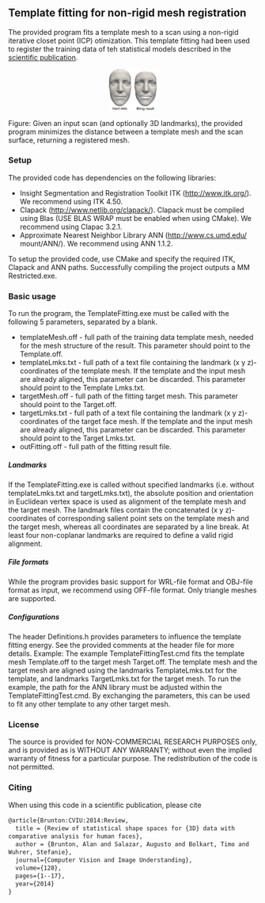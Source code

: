 ## Template fitting for non-rigid mesh registration

The provided program fits a template mesh to a scan using a non-rigid iterative closet point (ICP) otimization. This template fitting had been used to register the training data of teh statistical models described in the [scientific publication](https://arxiv.org/pdf/1209.6491.pdf).

<p align="center"> 
<img src="img/TemplateFitting.png" width="20%">
</p>
Figure: Given an input scan (and optionally 3D landmarks), the provided program minimizes the distance between a template mesh and the scan surface, returning a registered mesh. 

### Setup

The provided code has dependencies on the following libraries:
* Insight Segmentation and Registration Toolkit ITK (http://www.itk.org/). We recommend using ITK 4.50.
* Clapack (http://www.netlib.org/clapack/). Clapack must be compiled using Blas (USE BLAS WRAP must be enabled when using CMake). We recommend using Clapac 3.2.1.
* Approximate Nearest Neighbor Library ANN (http://www.cs.umd.edu/ mount/ANN/). We recommend using ANN 1.1.2.

To setup the provided code, use CMake and specify the required ITK, Clapack and ANN paths. Successfully compiling the project outputs a MM Restricted.exe.

### Basic usage

To run the program, the TemplateFitting.exe must be called with the following 5 parameters, separated by a blank.
* templateMesh.off - full path of the training data template mesh, needed for the mesh structure of the result. This parameter should point to the Template.off.
* templateLmks.txt - full path of a text file containing the landmark (x y z)-coordinates of the template mesh. If the template and the input mesh are already aligned, this parameter can be discarded. This parameter should point to the Template Lmks.txt.
* targetMesh.off - full path of the fitting target mesh. This parameter should point to the Target.off.
* targetLmks.txt - full path of a text file containing the landmark (x y z)-coordinates of the target face mesh. If the template and the input mesh are already aligned, this parameter can be discarded. This parameter should point to the Target Lmks.txt.
* outFitting.off - full path of the fitting result file.

##### Landmarks 
If the TemplateFitting.exe is called without specified landmarks (i.e. without templateLmks.txt and targetLmks.txt), the absolute position and orientation in Euclidean vertex space is used as alignment of the template mesh and the target mesh. The landmark files contain the concatenated (x y z)-coordinates of corresponding salient point sets on the template mesh and the target mesh, whereas all coordinates are separated by a line break. At least four non-coplanar landmarks are required to define a valid rigid alignment.

##### File formats 
While the program provides basic support for WRL-file format and OBJ-file format as input, we recommend using OFF-file format. Only triangle meshes are supported.

##### Configurations 
The header Definitions.h provides parameters to influence the template fitting energy. See the provided comments at the header file for more details. Example: The example TemplateFittingTest.cmd fits the template mesh Template.off to the target mesh Target.off. The template mesh and the target mesh are aligned using the landmarks TemplateLmks.txt for the template, and landmarks TargetLmks.txt for the target mesh. To run the example, the path for the ANN library must be adjusted within the TemplateFittingTest.cmd. By exchanging the parameters, this can be used to fit any other template to any other target mesh.


### License
The source is provided for NON-COMMERCIAL RESEARCH PURPOSES only, and is provided as is WITHOUT ANY WARRANTY; without even the implied warranty of fitness for a particular purpose. The redistribution of the code is not permitted.

### Citing

When using this code in a scientific publication, please cite 
```
@article{Brunton:CVIU:2014:Review,
  title = {Review of statistical shape spaces for {3D} data with comparative analysis for human faces},
  author = {Brunton, Alan and Salazar, Augusto and Bolkart, Timo and Wuhrer, Stefanie},
  journal={Computer Vision and Image Understanding},
  volume={128},
  pages={1--17},
  year={2014}
}
```
